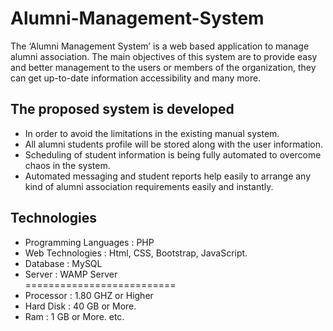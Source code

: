 # Alumni-Management-System

The ‘Alumni Management System’ is a web based application to manage alumni association. The main objectives of this system are to provide easy and better management to the users or members of the organization, they can get up-to-date information accessibility and many more.

## The proposed system is developed 
- In order to avoid the limitations in the existing manual system.
- All alumni students profile will be stored along with the user information.
- Scheduling of student information is being fully automated to overcome chaos in the system.
- Automated messaging and student reports help easily to arrange any kind of alumni association requirements easily and instantly. 

## Technologies 
- Programming Languages 	: PHP
- Web Technologies	      : Html, CSS, Bootstrap, JavaScript.
- Database	              : MySQL
- Server	                : WAMP Server   
==========================
- Processor					: 1.80 GHZ or Higher
- Hard Disk					: 40 GB or More.
- Ram	       				:  1 GB  or More. etc. 

